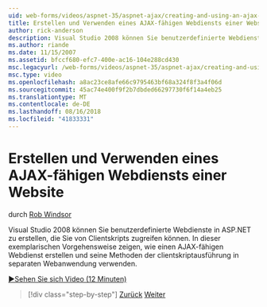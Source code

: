 ```yaml
---
uid: web-forms/videos/aspnet-35/aspnet-ajax/creating-and-using-an-ajax-enabled-web-service-in-a-web-site
title: Erstellen und Verwenden eines AJAX-fähigen Webdiensts einer Website | Microsoft-Dokumentation
author: rick-anderson
description: Visual Studio 2008 können Sie benutzerdefinierte Webdienste in ASP.NET zu erstellen, die Sie von Clientskripts zugreifen können. In dieser exemplarischen Vorgehensweise zeige, wie ein AJ erstellen...
ms.author: riande
ms.date: 11/15/2007
ms.assetid: bfccf680-efc7-400e-ac16-104e288cd430
msc.legacyurl: /web-forms/videos/aspnet-35/aspnet-ajax/creating-and-using-an-ajax-enabled-web-service-in-a-web-site
msc.type: video
ms.openlocfilehash: a8ac23ce8afe66c9795463bf68a324f8f3a4f06d
ms.sourcegitcommit: 45ac74e400f9f2b7dbded66297730f6f14a4eb25
ms.translationtype: MT
ms.contentlocale: de-DE
ms.lasthandoff: 08/16/2018
ms.locfileid: "41833331"
---
```

<a name="creating-and-using-an-ajax-enabled-web-service-in-a-web-site"></a>Erstellen und Verwenden eines AJAX-fähigen Webdiensts einer Website
====================
durch [Rob Windsor](https://twitter.com/robwindsor)

Visual Studio 2008 können Sie benutzerdefinierte Webdienste in ASP.NET zu erstellen, die Sie von Clientskripts zugreifen können. In dieser exemplarischen Vorgehensweise zeigen, wie einen AJAX-fähigen Webdienst erstellen und seine Methoden der clientskriptausführung in separaten Webanwendung verwenden.

[&#9654;Sehen Sie sich Video (12 Minuten)](https://channel9.msdn.com/Blogs/ASP-NET-Site-Videos/creating-and-using-an-ajax-enabled-web-service-in-a-web-site)

> [!div class="step-by-step"]
> [Zurück](adding-ajax-functionality-to-an-existing-aspnet-page.md)
> [Weiter](aspnet-ajax-a-demonstration-of-aspnet-ajax.md)
